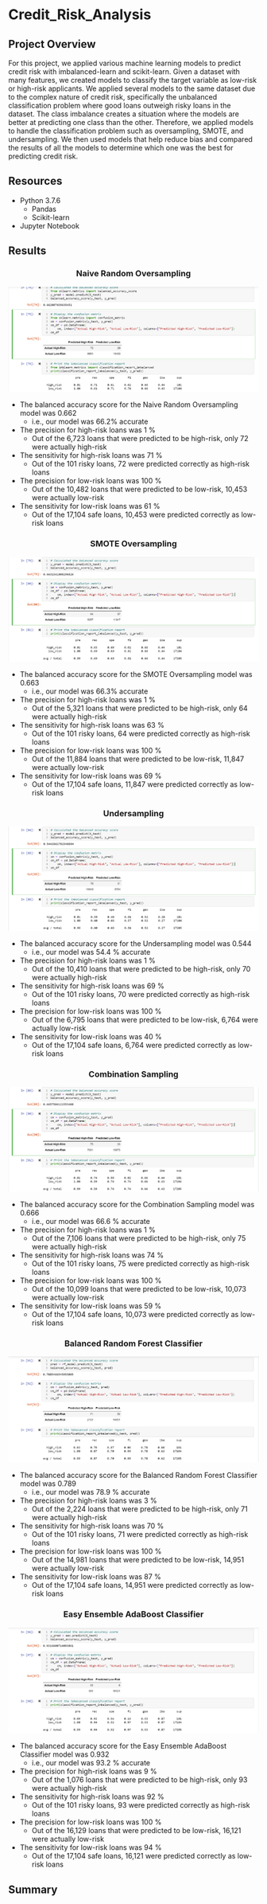 # Credit_Risk_Analysis
## Project Overview
For this project, we applied various machine learning models to predict credit risk with imbalanced-learn and scikit-learn. Given a dataset with many features, we created models to classify the target variable as low-risk or high-risk applicants. We applied several models to the same dataset due to the complex nature of credit risk, specifically the unbalanced classification problem where good loans outweigh risky loans in the dataset. The class imbalance creates a situation where the models are better at predicting one class than the other.  Therefore, we applied models to handle the classification problem such as oversampling, SMOTE,  and undersampling. We then used models that help reduce bias and compared the results of all the models to determine which one was the best for predicting credit risk. 

## Resources
- Python 3.7.6
  - Pandas
  - Scikit-learn
- Jupyter Notebook

## Results

<h3 align="center"> Naive Random Oversampling </h3>
<p align = "center">
 <img src="images/oversampling.png">
</p>

- The balanced accuracy score for the Naive Random Oversampling model was 0.662
  - i.e., our model was 66.2% accurate
- The precision for high-risk loans was 1 %
  - Out of the 6,723 loans that were predicted to be high-risk, only 72 were actually high-risk
- The sensitivity for high-risk loans was 71 %
  - Out of the 101 risky loans, 72 were predicted correctly as high-risk loans
- The precision for low-risk loans was 100 %
  - Out of the 10,482 loans that were predicted to be low-risk, 10,453 were actually low-risk
- The sensitivity for low-risk loans was 61 %
  - Out of the 17,104 safe loans, 10,453 were predicted correctly as low-risk loans

<h3 align="center"> SMOTE Oversampling </h3>
<p align = "center">
 <img src="images/smote.png">
</p>

- The balanced accuracy score for the SMOTE Oversampling model was 0.663
  - i.e., our model was 66.3% accurate
- The precision for high-risk loans was 1 %
  - Out of the 5,321 loans that were predicted to be high-risk, only 64 were actually high-risk
- The sensitivity for high-risk loans was 63 %
  - Out of the 101 risky loans, 64 were predicted correctly as high-risk loans
- The precision for low-risk loans was 100 %
  - Out of the 11,884 loans that were predicted to be low-risk, 11,847 were actually low-risk
- The sensitivity for low-risk loans was 69 %
  - Out of the 17,104 safe loans, 11,847 were predicted correctly as low-risk loans


<h3 align="center"> Undersampling </h3>
<p align = "center">
 <img src="images/undersampling.png">
</p>

- The balanced accuracy score for the Undersampling model was 0.544
  - i.e., our model was 54.4 % accurate
- The precision for high-risk loans was 1 %
  - Out of the 10,410 loans that were predicted to be high-risk, only 70 were actually high-risk
- The sensitivity for high-risk loans was 69 %
  - Out of the 101 risky loans, 70 were predicted correctly as high-risk loans
- The precision for low-risk loans was 100 %
  - Out of the 6,795 loans that were predicted to be low-risk, 6,764 were actually low-risk
- The sensitivity for low-risk loans was 40 %
  - Out of the 17,104 safe loans, 6,764 were predicted correctly as low-risk loans


<h3 align="center"> Combination Sampling </h3>
<p align = "center">
 <img src="images/combo_sampling.png">
</p>

- The balanced accuracy score for the Combination Sampling model was 0.666
  - i.e., our model was 66.6 % accurate
- The precision for high-risk loans was 1 %
  - Out of the 7,106 loans that were predicted to be high-risk, only 75 were actually high-risk
- The sensitivity for high-risk loans was 74 %
  - Out of the 101 risky loans, 75 were predicted correctly as high-risk loans
- The precision for low-risk loans was 100 %
  - Out of the 10,099 loans that were predicted to be low-risk, 10,073 were actually low-risk
- The sensitivity for low-risk loans was 59 %
  - Out of the 17,104 safe loans, 10,073 were predicted correctly as low-risk loans

<h3 align="center"> Balanced Random Forest Classifier </h3>
<p align = "center">
 <img src="images/random_forest.png">
</p>

- The balanced accuracy score for the Balanced Random Forest Classifier model was 0.789
  - i.e., our model was 78.9 % accurate
- The precision for high-risk loans was 3 %
  - Out of the 2,224 loans that were predicted to be high-risk, only 71 were actually high-risk
- The sensitivity for high-risk loans was 70 %
  - Out of the 101 risky loans, 71 were predicted correctly as high-risk loans
- The precision for low-risk loans was 100 %
  - Out of the 14,981 loans that were predicted to be low-risk, 14,951 were actually low-risk
- The sensitivity for low-risk loans was 87 %
  - Out of the 17,104 safe loans, 14,951 were predicted correctly as low-risk loans


<h3 align="center"> Easy Ensemble AdaBoost Classifier </h3>
<p align = "center">
 <img src="images/ez_boost.png">
</p>

- The balanced accuracy score for the Easy Ensemble AdaBoost Classifier model was 0.932
  - i.e., our model was 93.2 % accurate
- The precision for high-risk loans was 9 %
  - Out of the 1,076 loans that were predicted to be high-risk, only 93 were actually high-risk
- The sensitivity for high-risk loans was 92 %
  - Out of the 101 risky loans, 93 were predicted correctly as high-risk loans
- The precision for low-risk loans was 100 %
  - Out of the 16,129 loans that were predicted to be low-risk, 16,121 were actually low-risk
- The sensitivity for low-risk loans was 94 %
  - Out of the 17,104 safe loans, 16,121 were predicted correctly as low-risk loans

## Summary

